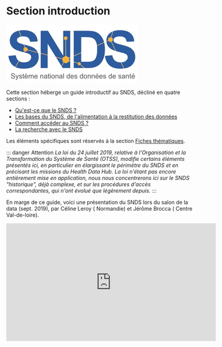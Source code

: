 # Section introduction
<!-- SPDX-License-Identifier: MPL-2.0 -->

![le SNDS](../files/images/logo/logoSNDS.jpg)


Cette section héberge un guide introductif au SNDS, décliné en quatre sections :
- [Qu'est-ce que le SNDS ?](01-snds.md)
- [Les bases du SNDS, de l'alimentation à la restitution des données](02-bases-snds.md)
- [Comment accéder au SNDS ?](03-acces-snds.md)
- [La recherche avec le SNDS](04-recherche-snds.md)

Les éléments spécifiques sont réservés à la section [Fiches thématiques](../fiches/README.md).


::: danger Attention
_La loi du 24 juillet 2019, relative à l'Organisation et la Transformation du Système de Santé (OTSS), modifie certains éléments présentés ici, en particulier en élargissant le périmètre du SNDS et en précisant les missions du Health Data Hub.
La loi n'étant pas encore entièrement mise en application, nous nous concentrerons ici sur le SNDS "historique", déjà complexe, et sur les procédures d'accès correspondantes, qui n'ont évolué que légèrement depuis._
:::

En marge de ce guide, voici une présentation du SNDS lors du salon de la data (sept. 2019), par Céline Leroy (<PreviewPage text="ARS" link="../glossaire/ARS.html" /> Normandie) et Jérôme Brocca (<PreviewPage text="ARS" link="../glossaire/ARS.html" /> Centre Val-de-loire).

<iframe width="560" height="315" src="https://www.youtube-nocookie.com/embed/6xYtk04S7k8?start=58" frameborder="0" allow="accelerometer; autoplay; encrypted-media; gyroscope; picture-in-picture" allowfullscreen></iframe>
